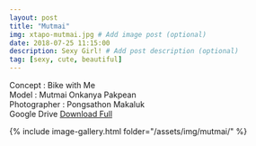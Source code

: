 ```yaml
---
layout: post
title: "Mutmai"
img: xtapo-mutmai.jpg # Add image post (optional)
date: 2018-07-25 11:15:00
description: Sexy Girl! # Add post description (optional)
tag: [sexy, cute, beautiful]
---
```

Concept : Bike with Me  
Model : Mutmai Onkanya Pakpean  
Photographer : Pongsathon Makaluk  
Google Drive [Download Full](http://gestyy.com/e0BQRW)    

{% include image-gallery.html folder="/assets/img/mutmai/" %}

